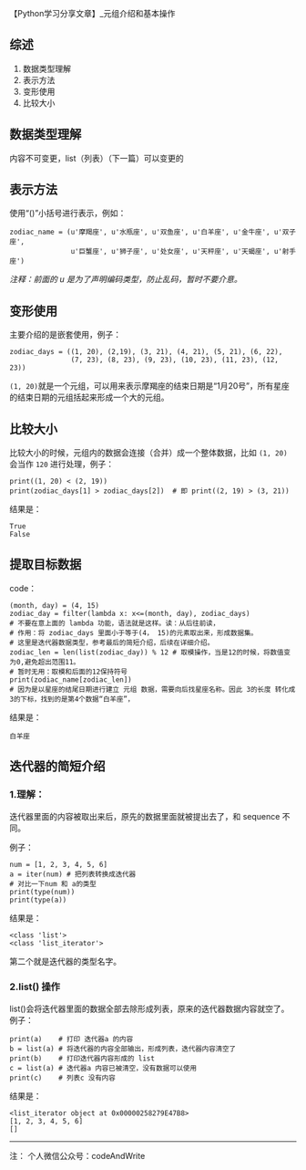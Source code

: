 【Python学习分享文章】_元组介绍和基本操作

## 综述

1. 数据类型理解
1. 表示方法
1. 变形使用
1. 比较大小


## 数据类型理解

内容不可变更，list（列表）（下一篇）可以变更的

## 表示方法

使用“()”小括号进行表示，例如：  
```
zodiac_name = (u'摩羯座', u'水瓶座', u'双鱼座', u'白羊座', u'金牛座', u'双子座',
               u'巨蟹座', u'狮子座', u'处女座', u'天秤座', u'天蝎座', u'射手座')
```
*注释：前面的 u 是为了声明编码类型，防止乱码，暂时不要介意。*

## 变形使用

主要介绍的是嵌套使用，例子：  
```
zodiac_days = ((1, 20), (2,19), (3, 21), (4, 21), (5, 21), (6, 22),
               (7, 23), (8, 23), (9, 23), (10, 23), (11, 23), (12, 23))
```
```(1, 20)```就是一个元组，可以用来表示摩羯座的结束日期是“1月20号”，所有星座的结束日期的元组括起来形成一个大的元组。

## 比较大小

比较大小的时候，元组内的数据会连接（合并）成一个整体数据，比如 ```(1, 20)``` 会当作 ```120``` 进行处理，例子：
```
print((1, 20) < (2, 19))
print(zodiac_days[1] > zodiac_days[2])  # 即 print((2, 19) > (3, 21))
```
结果是：
```
True
False
```

## 提取目标数据

code：
```
(month, day) = (4, 15)
zodiac_day = filter(lambda x: x<=(month, day), zodiac_days)
# 不要在意上面的 lambda 功能，语法就是这样。读：从后往前读，
# 作用：将 zodiac_days 里面小于等于(4， 15)的元素取出来，形成数据集。
# 这里是迭代器数据类型，参考最后的简短介绍，后续在详细介绍。
zodiac_len = len(list(zodiac_day)) % 12 # 取模操作，当是12的时候，将数值变为0,避免超出范围11。
# 暂时无用：取模和后面的12保持符号
print(zodiac_name[zodiac_len])
# 因为是以星座的结尾日期进行建立 元组 数据，需要向后找星座名称。因此 3的长度 转化成 3的下标，找到的是第4个数据“白羊座”，

```
结果是：
```
白羊座
```

## 迭代器的简短介绍

### 1.理解：
迭代器里面的内容被取出来后，原先的数据里面就被提出去了，和 sequence 不同。

例子：
```
num = [1, 2, 3, 4, 5, 6]
a = iter(num) # 把列表转换成迭代器
# 对比一下num 和 a的类型
print(type(num))
print(type(a))
```
结果是：
```
<class 'list'>
<class 'list_iterator'>
```
第二个就是迭代器的类型名字。

### 2.list() 操作
list()会将迭代器里面的数据全部去除形成列表，原来的迭代器数据内容就空了。  
例子：
```
print(a)    # 打印 迭代器a 的内容
b = list(a) # 将迭代器的内容全部输出，形成列表，迭代器内容清空了
print(b)    # 打印迭代器内容形成的 list
c = list(a) # 迭代器a 内容已被清空，没有数据可以使用
print(c)    # 列表c 没有内容
```
结果是：
```
<list_iterator object at 0x00000258279E47B8>
[1, 2, 3, 4, 5, 6]
[]
```


---

注：
个人微信公众号：codeAndWrite